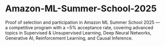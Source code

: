 # Amazon-ML-Summer-School-2025
Proof of selection and participation in Amazon ML Summer School 2025 — a competitive program with a ~5% acceptance rate, covering advanced topics in Supervised &amp; Unsupervised Learning, Deep Neural Networks, Generative AI, Reinforcement Learning, and Causal Inference.
